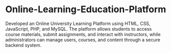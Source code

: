 # Online-Learning-Education-Platform
Developed an Online University Learning Platform using HTML, CSS, JavaScript, PHP, and MySQL. The platform allows students to access course materials, submit assignments, and interact with instructors, while administrators can manage users, courses, and content through a secure backend system.
